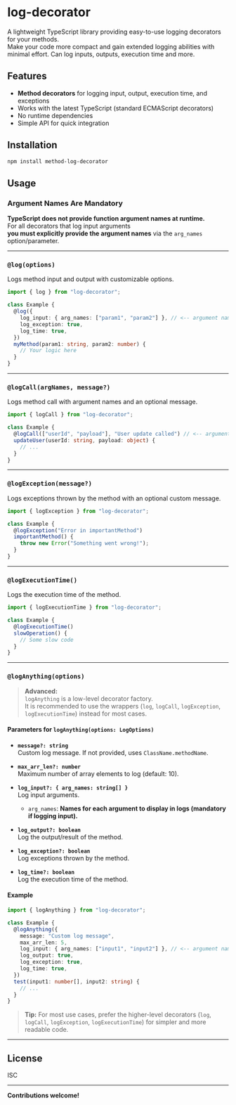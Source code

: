 # log-decorator

A lightweight TypeScript library providing easy-to-use logging decorators for your methods.  
Make your code more compact and gain extended logging abilities with minimal effort.
Can log inputs, outputs, execution time and more.

## Features

- **Method decorators** for logging input, output, execution time, and exceptions
- Works with the latest TypeScript (standard ECMAScript decorators)
- No runtime dependencies
- Simple API for quick integration

## Installation

```sh
npm install method-log-decorator
```

## Usage

### Argument Names Are Mandatory

**TypeScript does not provide function argument names at runtime.**  
For all decorators that log input arguments  
**you must explicitly provide the argument names** via the `arg_names` option/parameter.

---

### `@log(options)`

Logs method input and output with customizable options.

```typescript
import { log } from "log-decorator";

class Example {
  @log({
    log_input: { arg_names: ["param1", "param2"] }, // <-- argument names are required!
    log_exception: true,
    log_time: true,
  })
  myMethod(param1: string, param2: number) {
    // Your logic here
  }
}
```

---

### `@logCall(argNames, message?)`

Logs method call with argument names and an optional message.

```typescript
import { logCall } from "log-decorator";

class Example {
  @logCall(["userId", "payload"], "User update called") // <-- argument names are required!
  updateUser(userId: string, payload: object) {
    // ...
  }
}
```

---

### `@logException(message?)`

Logs exceptions thrown by the method with an optional custom message.

```typescript
import { logException } from "log-decorator";

class Example {
  @logException("Error in importantMethod")
  importantMethod() {
    throw new Error("Something went wrong!");
  }
}
```

---

### `@logExecutionTime()`

Logs the execution time of the method.

```typescript
import { logExecutionTime } from "log-decorator";

class Example {
  @logExecutionTime()
  slowOperation() {
    // Some slow code
  }
}
```

---

### `@logAnything(options)`

> **Advanced:**  
> `logAnything` is a low-level decorator factory.  
> It is recommended to use the wrappers (`log`, `logCall`, `logException`, `logExecutionTime`) instead for most cases.

#### Parameters for `logAnything(options: LogOptions)`

- **`message?: string`**  
  Custom log message. If not provided, uses `ClassName.methodName`.

- **`max_arr_len?: number`**  
  Maximum number of array elements to log (default: 10).

- **`log_input?: { arg_names: string[] }`**  
  Log input arguments.

  - `arg_names`: **Names for each argument to display in logs (mandatory if logging input).**

- **`log_output?: boolean`**  
  Log the output/result of the method.

- **`log_exception?: boolean`**  
  Log exceptions thrown by the method.

- **`log_time?: boolean`**  
  Log the execution time of the method.

#### Example

```typescript
import { logAnything } from "log-decorator";

class Example {
  @logAnything({
    message: "Custom log message",
    max_arr_len: 5,
    log_input: { arg_names: ["input1", "input2"] }, // <-- argument names are required!
    log_output: true,
    log_exception: true,
    log_time: true,
  })
  test(input1: number[], input2: string) {
    // ...
  }
}
```

> **Tip:** For most use cases, prefer the higher-level decorators (`log`, `logCall`, `logException`, `logExecutionTime`) for simpler and more readable code.

---

## License

ISC

---

**Contributions welcome!**
